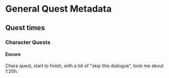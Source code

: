 # General Quest Metadata

## Quest times

### Character Quests

#### Encore

Chara quest, start to finish, with a bit of "skip this dialogue", took me about 1:20h.
